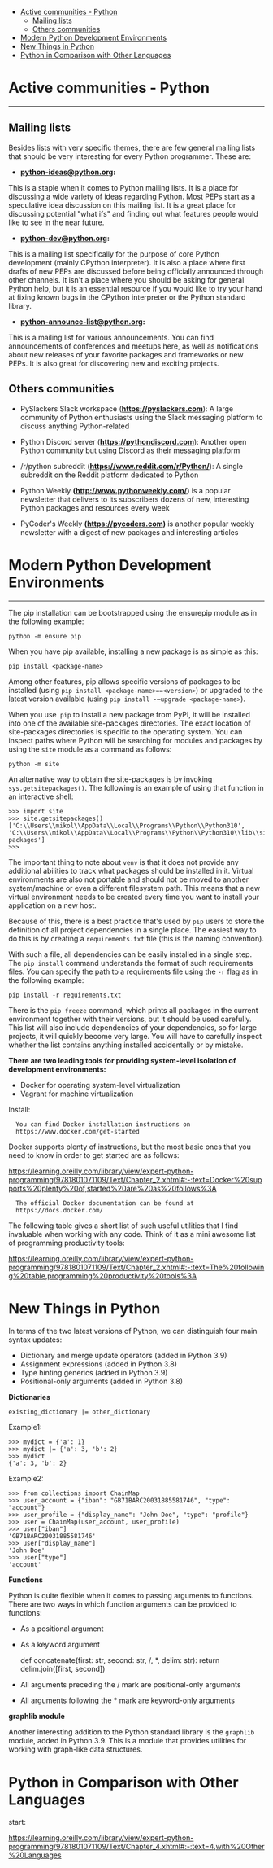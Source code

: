 
<!-- TOC -->

- [Active communities - Python](#active-communities---python)
  - [Mailing lists](#mailing-lists)
  - [Others communities](#others-communities)
- [Modern Python Development Environments](#modern-python-development-environments)
- [New Things in Python](#new-things-in-python)
- [Python in Comparison with Other Languages](#python-in-comparison-with-other-languages)

<!-- /TOC -->

# Active communities - Python
___

## Mailing lists

Besides lists with very specific themes, there are few general mailing lists that should be very interesting for every Python programmer. These are:

- **python-ideas@python.org:** 

This is a staple when it comes to Python mailing lists. It is a place for discussing a wide variety of ideas regarding Python. Most PEPs start as a speculative idea discussion on this mailing list. It is a great place for discussing potential "what ifs" and finding out what features people would like to see in the near future.

- **python-dev@python.org:** 

This is a mailing list specifically for the purpose of core Python development (mainly CPython interpreter). It is also a place where first drafts of new PEPs are discussed before being officially announced through other channels. It isn't a place where you should be asking for general Python help, but it is an essential resource if you would like to try your hand at fixing known bugs in the CPython interpreter or the Python standard library.

- **python-announce-list@python.org:** 

This is a mailing list for various announcements. You can find announcements of conferences and meetups here, as well as notifications about new releases of your favorite packages and frameworks or new PEPs. It is also great for discovering new and exciting projects.

## Others communities

- PySlackers Slack workspace (**https://pyslackers.com**): A large community of Python enthusiasts using the Slack messaging platform to discuss anything Python-related

- Python Discord server (**https://pythondiscord.com**): Another open Python community but using Discord as their messaging platform

- /r/python subreddit (**https://www.reddit.com/r/Python/**): A single subreddit on the Reddit platform dedicated to Python

- Python Weekly **(http://www.pythonweekly.com/)** is a popular newsletter that delivers to its subscribers dozens of new, interesting Python packages and resources every week

- PyCoder's Weekly **(https://pycoders.com)** is another popular weekly newsletter with a digest of new packages and interesting articles

# Modern Python Development Environments
___

The pip installation can be bootstrapped using the ensurepip module as in the following example:

    python -m ensure pip

When you have pip available, installing a new package is as simple as this:

    pip install <package-name>

Among other features, pip allows specific versions of packages to be installed (using `pip install <package-name>==<version>`) or upgraded to the latest version available (using `pip install -–upgrade <package-name>`).

When you use` pip` to install a new package from PyPI, it will be installed into one of the available site-packages directories. The exact location of site-packages directories is specific to the operating system. You can inspect paths where Python will be searching for modules and packages by using the `site` module as a command as follows:

    python -m site


An alternative way to obtain the site-packages is by invoking `sys.getsitepackages()`. The following is an example of using that function in an interactive shell:

    >>> import site
    >>> site.getsitepackages()
    ['C:\\Users\\mikol\\AppData\\Local\\Programs\\Python\\Python310', 'C:\\Users\\mikol\\AppData\\Local\\Programs\\Python\\Python310\\lib\\site-packages']
    >>>

The important thing to note about `venv` is that it does not provide any additional abilities to track what packages should be installed in it. Virtual environments are also not portable and should not be moved to another system/machine or even a different filesystem path. This means that a new virtual environment needs to be created every time you want to install your application on a new host.

Because of this, there is a best practice that's used by `pip` users to store the definition of all project dependencies in a single place. The easiest way to do this is by creating a `requirements.txt` file (this is the naming convention).

With such a file, all dependencies can be easily installed in a single step. The `pip install` command understands the format of such requirements files. You can specify the path to a requirements file using the `-r` flag as in the following example:

    pip install -r requirements.txt

There is the `pip freeze` command, which prints all packages in the current environment together with their versions, but it should be used carefully. This list will also include dependencies of your dependencies, so for large projects, it will quickly become very large. You will have to carefully inspect whether the list contains anything installed accidentally or by mistake.

**There are two leading tools for providing system-level isolation of development environments:**

- Docker for operating system-level virtualization
- Vagrant for machine virtualization

Install:

      You can find Docker installation instructions on 
      https://www.docker.com/get-started


Docker supports plenty of instructions, but the most basic ones that you need to know in order to get started are as follows:

https://learning.oreilly.com/library/view/expert-python-programming/9781801071109/Text/Chapter_2.xhtml#:-:text=Docker%20supports%20plenty%20of,started%20are%20as%20follows%3A


      The official Docker documentation can be found at 
      https://docs.docker.com/

The following table gives a short list of such useful utilities that I find invaluable when working with any code. Think of it as a mini awesome list of programming productivity tools:

https://learning.oreilly.com/library/view/expert-python-programming/9781801071109/Text/Chapter_2.xhtml#:-:text=The%20following%20table,programming%20productivity%20tools%3A


# New Things in Python

In terms of the two latest versions of Python, we can distinguish four main syntax updates:

- Dictionary and merge update operators (added in Python 3.9)
- Assignment expressions (added in Python 3.8)
- Type hinting generics (added in Python 3.9)
- Positional-only arguments (added in Python 3.8)

**Dictionaries**

    existing_dictionary |= other_dictionary

Example1:

    >>> mydict = {'a': 1}
    >>> mydict |= {'a': 3, 'b': 2}
    >>> mydict
    {'a': 3, 'b': 2}

Example2:

    >>> from collections import ChainMap
    >>> user_account = {"iban": "GB71BARC20031885581746", "type": "account"}
    >>> user_profile = {"display_name": "John Doe", "type": "profile"}
    >>> user = ChainMap(user_account, user_profile)
    >>> user["iban"]
    'GB71BARC20031885581746'
    >>> user["display_name"]
    'John Doe'
    >>> user["type"]
    'account'

**Functions**

Python is quite flexible when it comes to passing arguments to functions. There are two ways in which function arguments can be provided to functions:

- As a positional argument

- As a keyword argument


    def concatenate(first: str, second: str, /, *, delim: str):
    return delim.join([first, second])

- All arguments preceding the / mark are positional-only arguments

- All arguments following the * mark are keyword-only arguments

**graphlib module**

Another interesting addition to the Python standard library is the `graphlib` module, added in Python 3.9. This is a module that provides utilities for working with graph-like data structures.


# Python in Comparison with Other Languages

start:

https://learning.oreilly.com/library/view/expert-python-programming/9781801071109/Text/Chapter_4.xhtml#:-:text=4,with%20Other%20Languages
